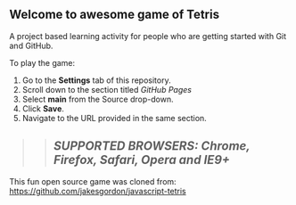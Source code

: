 ## Welcome to awesome game of Tetris

A project based learning activity for people who are getting started with Git and GitHub.

To play the game:
1. Go to the **Settings** tab of this repository.
1. Scroll down to the section titled _GitHub Pages_
1. Select **main** from the Source drop-down.
1. Click **Save**.
1. Navigate to the URL provided in the same section.


>> _*SUPPORTED BROWSERS*: Chrome, Firefox, Safari, Opera and IE9+_
>> ----

This fun open source game was cloned from: https://github.com/jakesgordon/javascript-tetris
